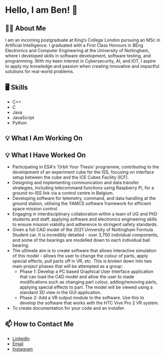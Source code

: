 # Hello, I am Ben! :wave:
## 👨‍🎓 About Me
I am an incoming postgraduate at King’s College London pursuing an MSc in Artificial Intelligence. I graduated with a First Class Honours in BEng Electronics and Computer Engineering at the University of Nottingham, where I developed skills in software development, software testing, and programming. With my keen interest in Cybersecurity, AI, and IOT, I aspire to apply my knowledge and passion when creating innovative and impactful solutions for real-world problems.
## 🖥️ Skills
- C++
- C
- Java
- JavaScript
- Python
## 💡 What I Am Working On
## 💡 What I Have Worked On
- Participating in ESA's ‘Orbit Your Thesis’ programme, contributing to the development of an experiment cube for the ISS, focusing on interface setup between the cube and the ICE Cubes Facility (ICF).
- Designing and implementing communication and data transfer strategies, including telecommand functions using Raspberry Pi, for a ground-to-ISS link via a control centre in Belgium.
- Developing software for telemetry, command, and data handling at the ground station, utilising the YAMCS software framework for efficient space mission control.
- Engaging in interdisciplinary collaboration within a team of UG and PhD students and staff, applying software and electronics engineering skills to ensure mission viability and adherence to stringent safety standards.
- Given a full CAD model of the 2021 University of Nottingham Formula Student car. It is incredibly detailed - over 3,700 individual components, and some of the bearings are modelled down to each individual ball bearing.
- The ultimate aim is to create software that allows interactive simulation of this model - allows the user to change the colour of parts, apply special effects, pull parts off in VR, etc. This is broken down into two main project phases that will be attempted as a group:
  -  Phase 1: Develop a PC based Graphical User Interface application that can load the CAD model and allow the user to made modifications such as changing part colour, adding/removing parts, applying special effects to part. The model will be viewed using a standard 3D view in the GUI application.
  - Phase 2: Add a VR output module to the software. Use this to develop the software that works with the HTC Vive Pro 2 VR system.
- To create documentation for your code and an installer.
## 📫 How to Contact Me
- [LinkedIn](https://www.linkedin.com/in/benjamin-tan-2003/) 
- [Email](mailto:benetc2003@gmail.com) 
- [Instagram](https://www.instagram.com/benjamintxn/?hl=en-gb) 
